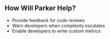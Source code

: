 ## How Will Parker Help?

- Provide feedback for code reviews
- Warn developers when complexity escalates
- Enable developers to write custom metrics
